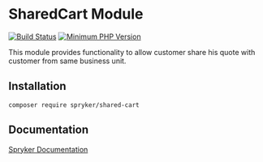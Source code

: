 # SharedCart Module
[![Build Status](https://travis-ci.org/spryker/shared-cart.svg)](https://travis-ci.org/spryker/shared-cart)
[![Minimum PHP Version](https://img.shields.io/badge/php-%3E%3D%207.2-8892BF.svg)](https://php.net/)

This module provides functionality to allow customer share his quote with customer from same business unit.

## Installation

```
composer require spryker/shared-cart
```

## Documentation

[Spryker Documentation](https://academy.spryker.com/developing_with_spryker/module_guide/modules.html)
